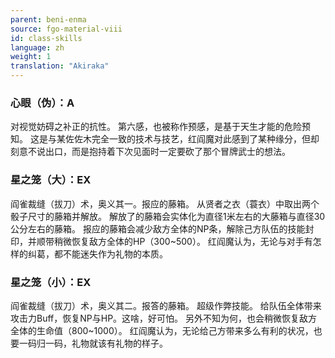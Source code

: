 ```yaml
---
parent: beni-enma
source: fgo-material-viii
id: class-skills
language: zh
weight: 1
translation: "Akiraka"
---
```


### 心眼（伪）：A

对视觉妨碍之补正的抗性。
第六感，也被称作预感，是基于天生才能的危险预知。
这是与某佐佐木完全一致的技术与技艺，红阎魔对此感到了某种缘分，但却刻意不说出口，而是抱持着下次见面时一定要砍了那个冒牌武士的想法。

### 星之笼（大）：EX

阎雀裁缝（拔刀）术，奥义其一。报应的藤箱。
从贤者之衣（蓑衣）中取出两个骰子尺寸的藤箱并解放。
解放了的藤箱会实体化为直径1米左右的大藤箱与直径30公分左右的藤箱。
报应的藤箱会减少敌方全体的NP条，解除己方队伍的技能封印，并顺带稍微恢复敌方全体的HP（300~500）。
红阎魔认为，无论与对手有怎样的纠葛，都不能迷失作为礼物的本质。

### 星之笼（小）：EX

阎雀裁缝（拔刀）术，奥义其二。报答的藤箱。
超级作弊技能。
给队伍全体带来攻击力Buff，恢复NP与HP。这啥，好可怕。
另外不知为何，也会稍微恢复敌方全体的生命值（800~1000）。
红阎魔认为，无论给己方带来多么有利的状况，也要一码归一码，礼物就该有礼物的样子。

